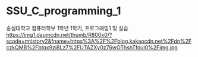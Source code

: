 # SSU_C_programming_1
숭실대학교 컴퓨터학부 1학년 1학기, 프로그래밍1 및 실습
https://img1.daumcdn.net/thumb/R800x0/?scode=mtistory2&fname=https%3A%2F%2Fblog.kakaocdn.net%2Fdn%2FczkQMB%2Fbtqx9zi8Lz7%2FUTAZXy0z76wOThshTfdui0%2Fimg.jpg
